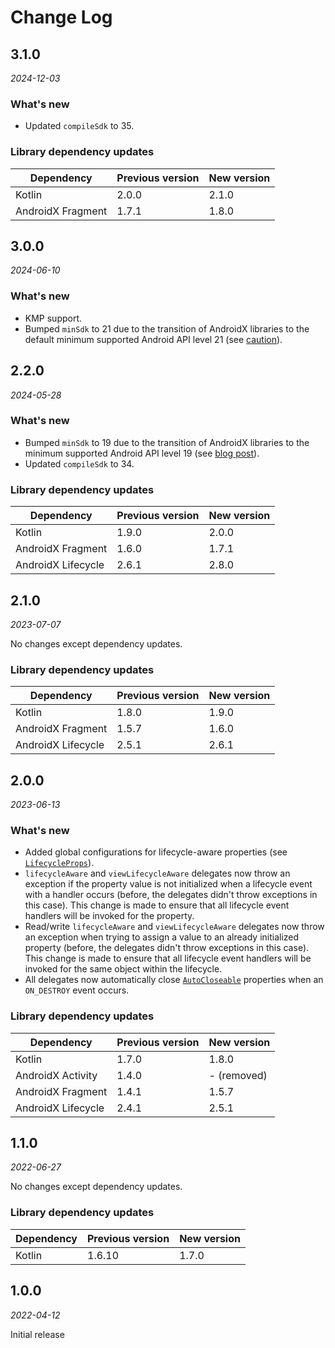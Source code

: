 Change Log
==========

## 3.1.0

_2024-12-03_

### What's new

- Updated `compileSdk` to 35.

### Library dependency updates

| Dependency        | Previous version | New version |
|-------------------|------------------|-------------|
| Kotlin            | 2.0.0            | 2.1.0       |
| AndroidX Fragment | 1.7.1            | 1.8.0       |

## 3.0.0

_2024-06-10_

### What's new

- KMP support.
- Bumped `minSdk` to 21 due to the transition of AndroidX libraries to the default minimum supported Android API level
  21 (see [caution](http://web.archive.org/web/20240521102301/https://developer.android.com/jetpack/androidx/versions#version-table)).

## 2.2.0

_2024-05-28_

### What's new

- Bumped `minSdk` to 19 due to the transition of AndroidX libraries to the minimum supported Android API level 19 (see
  [blog post](https://android-developers.googleblog.com/2023/10/androidx-minsdkversion-19.html)).
- Updated `compileSdk` to 34.

### Library dependency updates

| Dependency         | Previous version | New version |
|--------------------|------------------|-------------|
| Kotlin             | 1.9.0            | 2.0.0       |
| AndroidX Fragment  | 1.6.0            | 1.7.1       |
| AndroidX Lifecycle | 2.6.1            | 2.8.0       |

## 2.1.0

_2023-07-07_

No changes except dependency updates.

### Library dependency updates

| Dependency         | Previous version | New version |
|--------------------|------------------|-------------|
| Kotlin             | 1.8.0            | 1.9.0       |
| AndroidX Fragment  | 1.5.7            | 1.6.0       |
| AndroidX Lifecycle | 2.5.1            | 2.6.1       |

## 2.0.0

_2023-06-13_

### What's new

- Added global configurations for lifecycle-aware properties (see
  [`LifecycleProps`](https://github.com/pubiqq/lifecycleprops/blob/2.0.0/lifecycleprops/src/main/kotlin/com/pubiqq/lifecycleprops/LifecycleProps.kt)).
- `lifecycleAware` and `viewLifecycleAware` delegates now throw an exception if the property value is not initialized
  when a lifecycle event with a handler occurs (before, the delegates didn't throw exceptions in this case). This change
  is made to ensure that all lifecycle event handlers will be invoked for the property.
- Read/write `lifecycleAware` and `viewLifecycleAware` delegates now throw an exception when trying to assign a value to
  an already initialized property (before, the delegates didn't throw exceptions in this case). This change is made to
  ensure that all lifecycle event handlers will be invoked for the same object within the lifecycle.
- All delegates now automatically close
  [`AutoCloseable`](https://docs.oracle.com/javase/7/docs/api/java/lang/AutoCloseable.html) properties when an
  `ON_DESTROY` event occurs.

### Library dependency updates

| Dependency         | Previous version | New version |
|--------------------|------------------|-------------|
| Kotlin             | 1.7.0            | 1.8.0       |
| AndroidX Activity  | 1.4.0            | - (removed) |
| AndroidX Fragment  | 1.4.1            | 1.5.7       |
| AndroidX Lifecycle | 2.4.1            | 2.5.1       |

## 1.1.0

_2022-06-27_

No changes except dependency updates.

### Library dependency updates

| Dependency | Previous version | New version |
|------------|------------------|-------------|
| Kotlin     | 1.6.10           | 1.7.0       |

## 1.0.0

_2022-04-12_

Initial release